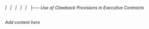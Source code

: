 ###### |   |   |   |   |   ├── Use of Clawback Provisions in Executive Contracts

*Add content here*